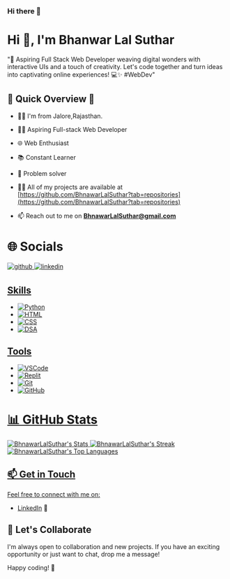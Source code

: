 ### Hi there 👋


<h1>Hi 👋, I'm Bhanwar Lal Suthar</h1>

"🚀 Aspiring Full Stack Web Developer weaving digital wonders with interactive UIs and a touch of creativity. Let's code together and turn ideas into captivating online experiences! 💻✨ #WebDev"
 
## 🚀 Quick Overview 🚀
- 👨‍💻 I'm from Jalore,Rajasthan.
- 👨‍💻 Aspiring Full-stack Web Developer
- 🌐 Web Enthusiast
- 📚 Constant Learner
- 🚀 Problem solver

- 👨‍💻 All of my projects are available at [https://github.com/BhnawarLalSuthar?tab=repositories](https://github.com/BhnawarLalSuthar?tab=repositories)

- 📫 Reach out to me on **BhnawarLalSuthar@gmail.com**


<h1>🌐 Socials</h1>
<p align="left">
<a href="https://github.com/BhnawarLalSuthar" target="_blank">
<img src=https://img.shields.io/badge/github-%2324292e.svg?&style=for-the-badge&logo=github&logoColor=white alt=github style="margin-bottom: 5px;" />
</a>
<a href="https://www.linkedin.com/in/bhanwar-lal-suthar/" target="_blank">
<img src=https://img.shields.io/badge/linkedin-%231E77B5.svg?&style=for-the-badge&logo=linkedin&logoColor=white alt=linkedin style="margin-bottom: 5px;" />


## Skills
- ![Python](https://img.shields.io/badge/Python-3776AB?style=flat&logo=python&logoColor=white)
- ![HTML](https://img.shields.io/badge/HTML5-E34F26?style=flat&logo=html5&logoColor=white)
- ![CSS](https://img.shields.io/badge/CSS3-1572B6?style=flat&logo=css3&logoColor=white)
- ![DSA](https://img.shields.io/badge/Data_Structures_%26_Algorithms-0082C9?style=flat)

## Tools
- ![VSCode](https://img.shields.io/badge/VSCode-007ACC?style=flat&logo=visual-studio-code&logoColor=white)
- ![Replit](https://img.shields.io/badge/Replit-667881?style=flat&logo=replit&logoColor=white)
- ![Git](https://img.shields.io/badge/Git-F05032?style=flat&logo=git&logoColor=white)
- ![GitHub](https://img.shields.io/badge/GitHub-181717?style=flat&logo=github&logoColor=white)


<h1 align="left">📊 GitHub Stats</h1>

![BhnawarLalSuthar's Stats](https://github-readme-stats.vercel.app/api?username=BhnawarLalSuthar&theme=vue-dark&show_icons=true&hide_border=true&count_private=true)
![BhnawarLalSuthar's Streak](https://github-readme-streak-stats.herokuapp.com/?user=BhnawarLalSuthar&theme=vue-dark&hide_border=true)
![BhnawarLalSuthar's Top Languages](https://github-readme-stats.vercel.app/api/top-langs/?username=BhnawarLalSuthar&theme=vue-dark&show_icons=true&hide_border=true&layout=compact)

## 📫 Get in Touch

Feel free to connect with me on:

- [LinkedIn](https://www.linkedin.com/in/bhanwar-lal-suthar/) 📎

## 🤝 Let's Collaborate

I'm always open to collaboration and new projects. If you have an exciting opportunity or just want to chat, drop me a message!

Happy coding! 🚀
